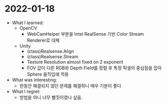 # 2022-01-18

- What I learned: 
  - OpenCV
    - WebCamHelper 부분을 Intel RealSense 기반 Color Stream Renderer로 대체
  - Unity
    - (class)Realsense.Align
    - (class)Realsense.Stream
    - Texture Resolution almost fixed on 2 exponent
    - FOV 값이 다른 RGB와 Depth Field를 정렬 후 특정 픽셀의 중심점을 잡아 Sphere 움직임에 적용 
- What was interesting:
  - 한동안 해결되지 않던 문제를 해결하니 매우 기분이 좋다
- What I regret: 
  - 방법을 아니 너무 뻘짓이였나 싶음.